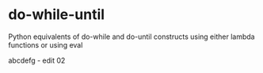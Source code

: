 # do-while-until

Python equivalents of do-while and do-until constructs
using either lambda functions
or using eval

abcdefg - edit 02

